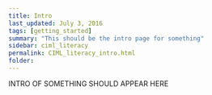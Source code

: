 ```yaml
---
title: Intro
last_updated: July 3, 2016
tags: [getting_started]
summary: "This should be the intro page for something"
sidebar: ciml_literacy
permalink: CIML_literacy_intro.html
folder:
---
```


INTRO OF SOMETHING SHOULD APPEAR HERE
